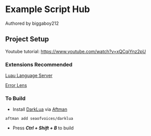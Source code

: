 # Example Script Hub

Authored by biggaboy212

## Project Setup

Youtube tutorial: <https://www.youtube.com/watch?v=xQCqiYnz2pU>

### Extensions Recommended

[Luau Language Server](https://marketplace.visualstudio.com/items?itemName=JohnnyMorganz.luau-lsp)

[Error Lens](https://marketplace.visualstudio.com/items?itemName=usernamehw.errorlens)

### To Build

- Install [DarkLua](https://github.com/seaofvoices/darklua/releases/latest) via [Aftman](https://github.com/LPGhatguy/aftman/releases)

```batch
aftman add seaofvoices/darklua
```

- Press ***Ctrl + Shift + B*** to build

